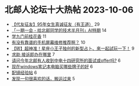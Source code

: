 # 北邮人论坛十大热帖 2023-10-06

- [【代友征友】95年女生真诚征友（有王道）](https://bbs.byr.cn/article/Friends/2045823) 29
- [「一期一会 - 给北邮同学的技术半月刊」AI特期](https://bbs.byr.cn/article/Innovation/8496) 14
- [学九门前桂花香](https://bbs.byr.cn/article/Food/525099) 11
- [有没有靠谱的手机屏幕维修推荐啊？](https://bbs.byr.cn/article/Talking/6402053) 10
- [【转】超神准！星座小王子独创的新型占卜、來一起試玩一下！](https://bbs.byr.cn/article/Constellations/326533) 9
- [求助 接诉即办在哪里](https://bbs.byr.cn/article/Picture/3351420) 7
- [请问今年北邮有人收到中电十四研究所的面试或offer吗?](https://bbs.byr.cn/article/Job/2196719) 6
- [现在windows笔记本电脑买哪些牌子的好](https://bbs.byr.cn/article/Notebook/183588) 6
- [配镜经验帖](https://bbs.byr.cn/article/Health/218205) 6
- [发现一句很喜欢的话，搬运过来](https://bbs.byr.cn/article/Feeling/3203712) 5


